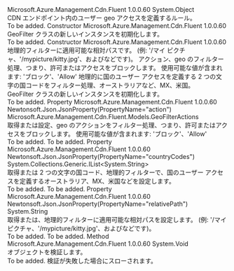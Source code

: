 <Type Name="GeoFilter" FullName="Microsoft.Azure.Management.Cdn.Fluent.Models.GeoFilter">
  <TypeSignature Language="C#" Value="public class GeoFilter" />
  <TypeSignature Language="ILAsm" Value=".class public auto ansi beforefieldinit GeoFilter extends System.Object" />
  <TypeSignature Language="DocId" Value="T:Microsoft.Azure.Management.Cdn.Fluent.Models.GeoFilter" />
  <TypeSignature Language="VB.NET" Value="Public Class GeoFilter" />
  <TypeSignature Language="F#" Value="type GeoFilter = class" />
  <AssemblyInfo>
    <AssemblyName>Microsoft.Azure.Management.Cdn.Fluent</AssemblyName>
    <AssemblyVersion>1.0.0.60</AssemblyVersion>
  </AssemblyInfo>
  <Base>
    <BaseTypeName>System.Object</BaseTypeName>
  </Base>
  <Interfaces />
  <Docs>
    <summary>
            CDN エンドポイント内のユーザー geo アクセスを定義するルール。
            </summary>
    <remarks>To be added.</remarks>
  </Docs>
  <Members>
    <Member MemberName=".ctor">
      <MemberSignature Language="C#" Value="public GeoFilter ();" />
      <MemberSignature Language="ILAsm" Value=".method public hidebysig specialname rtspecialname instance void .ctor() cil managed" />
      <MemberSignature Language="DocId" Value="M:Microsoft.Azure.Management.Cdn.Fluent.Models.GeoFilter.#ctor" />
      <MemberSignature Language="VB.NET" Value="Public Sub New ()" />
      <MemberType>Constructor</MemberType>
      <AssemblyInfo>
        <AssemblyName>Microsoft.Azure.Management.Cdn.Fluent</AssemblyName>
        <AssemblyVersion>1.0.0.60</AssemblyVersion>
      </AssemblyInfo>
      <Parameters />
      <Docs>
        <summary>
            GeoFilter クラスの新しいインスタンスを初期化します。
            </summary>
        <remarks>To be added.</remarks>
      </Docs>
    </Member>
    <Member MemberName=".ctor">
      <MemberSignature Language="C#" Value="public GeoFilter (string relativePath, Microsoft.Azure.Management.Cdn.Fluent.Models.GeoFilterActions action, System.Collections.Generic.IList&lt;string&gt; countryCodes);" />
      <MemberSignature Language="ILAsm" Value=".method public hidebysig specialname rtspecialname instance void .ctor(string relativePath, valuetype Microsoft.Azure.Management.Cdn.Fluent.Models.GeoFilterActions action, class System.Collections.Generic.IList`1&lt;string&gt; countryCodes) cil managed" />
      <MemberSignature Language="DocId" Value="M:Microsoft.Azure.Management.Cdn.Fluent.Models.GeoFilter.#ctor(System.String,Microsoft.Azure.Management.Cdn.Fluent.Models.GeoFilterActions,System.Collections.Generic.IList{System.String})" />
      <MemberSignature Language="VB.NET" Value="Public Sub New (relativePath As String, action As GeoFilterActions, countryCodes As IList(Of String))" />
      <MemberSignature Language="F#" Value="new Microsoft.Azure.Management.Cdn.Fluent.Models.GeoFilter : string * Microsoft.Azure.Management.Cdn.Fluent.Models.GeoFilterActions * System.Collections.Generic.IList&lt;string&gt; -&gt; Microsoft.Azure.Management.Cdn.Fluent.Models.GeoFilter" Usage="new Microsoft.Azure.Management.Cdn.Fluent.Models.GeoFilter (relativePath, action, countryCodes)" />
      <MemberType>Constructor</MemberType>
      <AssemblyInfo>
        <AssemblyName>Microsoft.Azure.Management.Cdn.Fluent</AssemblyName>
        <AssemblyVersion>1.0.0.60</AssemblyVersion>
      </AssemblyInfo>
      <Parameters>
        <Parameter Name="relativePath" Type="System.String" />
        <Parameter Name="action" Type="Microsoft.Azure.Management.Cdn.Fluent.Models.GeoFilterActions" />
        <Parameter Name="countryCodes" Type="System.Collections.Generic.IList&lt;System.String&gt;" />
      </Parameters>
      <Docs>
        <param name="relativePath">地理的フィルターに適用可能な相対パスです。
            (例: '/マイ ピクチャ、'/mypicture/kitty.jpg'、およびなどです)。</param>
        <param name="action">アクション、geo のフィルター処理、つまり、許可またはアクセスをブロックします。 使用可能な値が含まれます: 'ブロック'、'Allow'</param>
        <param name="countryCodes">地理的に国のユーザー アクセスを定義する 2 つの文字の国コードをフィルター処理、オーストラリアなど、MX、米国。</param>
        <summary>
            GeoFilter クラスの新しいインスタンスを初期化します。
            </summary>
        <remarks>To be added.</remarks>
      </Docs>
    </Member>
    <Member MemberName="Action">
      <MemberSignature Language="C#" Value="public Microsoft.Azure.Management.Cdn.Fluent.Models.GeoFilterActions Action { get; set; }" />
      <MemberSignature Language="ILAsm" Value=".property instance valuetype Microsoft.Azure.Management.Cdn.Fluent.Models.GeoFilterActions Action" />
      <MemberSignature Language="DocId" Value="P:Microsoft.Azure.Management.Cdn.Fluent.Models.GeoFilter.Action" />
      <MemberSignature Language="VB.NET" Value="Public Property Action As GeoFilterActions" />
      <MemberSignature Language="F#" Value="member this.Action : Microsoft.Azure.Management.Cdn.Fluent.Models.GeoFilterActions with get, set" Usage="Microsoft.Azure.Management.Cdn.Fluent.Models.GeoFilter.Action" />
      <MemberType>Property</MemberType>
      <AssemblyInfo>
        <AssemblyName>Microsoft.Azure.Management.Cdn.Fluent</AssemblyName>
        <AssemblyVersion>1.0.0.60</AssemblyVersion>
      </AssemblyInfo>
      <Attributes>
        <Attribute>
          <AttributeName>Newtonsoft.Json.JsonProperty(PropertyName="action")</AttributeName>
        </Attribute>
      </Attributes>
      <ReturnValue>
        <ReturnType>Microsoft.Azure.Management.Cdn.Fluent.Models.GeoFilterActions</ReturnType>
      </ReturnValue>
      <Docs>
        <summary>
            取得または設定、geo のアクションをフィルター処理、つまり、許可またはアクセスをブロックします。
            使用可能な値が含まれます: 'ブロック'、'Allow'
            </summary>
        <value>To be added.</value>
        <remarks>To be added.</remarks>
      </Docs>
    </Member>
    <Member MemberName="CountryCodes">
      <MemberSignature Language="C#" Value="public System.Collections.Generic.IList&lt;string&gt; CountryCodes { get; set; }" />
      <MemberSignature Language="ILAsm" Value=".property instance class System.Collections.Generic.IList`1&lt;string&gt; CountryCodes" />
      <MemberSignature Language="DocId" Value="P:Microsoft.Azure.Management.Cdn.Fluent.Models.GeoFilter.CountryCodes" />
      <MemberSignature Language="VB.NET" Value="Public Property CountryCodes As IList(Of String)" />
      <MemberSignature Language="F#" Value="member this.CountryCodes : System.Collections.Generic.IList&lt;string&gt; with get, set" Usage="Microsoft.Azure.Management.Cdn.Fluent.Models.GeoFilter.CountryCodes" />
      <MemberType>Property</MemberType>
      <AssemblyInfo>
        <AssemblyName>Microsoft.Azure.Management.Cdn.Fluent</AssemblyName>
        <AssemblyVersion>1.0.0.60</AssemblyVersion>
      </AssemblyInfo>
      <Attributes>
        <Attribute>
          <AttributeName>Newtonsoft.Json.JsonProperty(PropertyName="countryCodes")</AttributeName>
        </Attribute>
      </Attributes>
      <ReturnValue>
        <ReturnType>System.Collections.Generic.IList&lt;System.String&gt;</ReturnType>
      </ReturnValue>
      <Docs>
        <summary>
            取得または 2 つの文字の国コード、地理的フィルターで、国のユーザー アクセスを定義するオーストラリア、MX、米国などを設定します。
            </summary>
        <value>To be added.</value>
        <remarks>To be added.</remarks>
      </Docs>
    </Member>
    <Member MemberName="RelativePath">
      <MemberSignature Language="C#" Value="public string RelativePath { get; set; }" />
      <MemberSignature Language="ILAsm" Value=".property instance string RelativePath" />
      <MemberSignature Language="DocId" Value="P:Microsoft.Azure.Management.Cdn.Fluent.Models.GeoFilter.RelativePath" />
      <MemberSignature Language="VB.NET" Value="Public Property RelativePath As String" />
      <MemberSignature Language="F#" Value="member this.RelativePath : string with get, set" Usage="Microsoft.Azure.Management.Cdn.Fluent.Models.GeoFilter.RelativePath" />
      <MemberType>Property</MemberType>
      <AssemblyInfo>
        <AssemblyName>Microsoft.Azure.Management.Cdn.Fluent</AssemblyName>
        <AssemblyVersion>1.0.0.60</AssemblyVersion>
      </AssemblyInfo>
      <Attributes>
        <Attribute>
          <AttributeName>Newtonsoft.Json.JsonProperty(PropertyName="relativePath")</AttributeName>
        </Attribute>
      </Attributes>
      <ReturnValue>
        <ReturnType>System.String</ReturnType>
      </ReturnValue>
      <Docs>
        <summary>
            取得または、地理的フィルターに適用可能な相対パスを設定します。 (例: '/マイ ピクチャ、'/mypicture/kitty.jpg'、およびなどです)。
            </summary>
        <value>To be added.</value>
        <remarks>To be added.</remarks>
      </Docs>
    </Member>
    <Member MemberName="Validate">
      <MemberSignature Language="C#" Value="public virtual void Validate ();" />
      <MemberSignature Language="ILAsm" Value=".method public hidebysig newslot virtual instance void Validate() cil managed" />
      <MemberSignature Language="DocId" Value="M:Microsoft.Azure.Management.Cdn.Fluent.Models.GeoFilter.Validate" />
      <MemberSignature Language="VB.NET" Value="Public Overridable Sub Validate ()" />
      <MemberSignature Language="F#" Value="abstract member Validate : unit -&gt; unit&#xA;override this.Validate : unit -&gt; unit" Usage="geoFilter.Validate " />
      <MemberType>Method</MemberType>
      <AssemblyInfo>
        <AssemblyName>Microsoft.Azure.Management.Cdn.Fluent</AssemblyName>
        <AssemblyVersion>1.0.0.60</AssemblyVersion>
      </AssemblyInfo>
      <ReturnValue>
        <ReturnType>System.Void</ReturnType>
      </ReturnValue>
      <Parameters />
      <Docs>
        <summary>
            オブジェクトを検証します。
            </summary>
        <remarks>To be added.</remarks>
        <exception cref="T:Microsoft.Rest.ValidationException">
            検証が失敗した場合にスローされます。
            </exception>
      </Docs>
    </Member>
  </Members>
</Type>